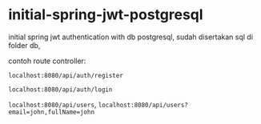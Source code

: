 # initial-spring-jwt-postgresql
initial spring jwt authentication with db postgresql, sudah disertakan sql di folder db,

contoh route controller:

`localhost:8080/api/auth/register`

`localhost:8080/api/auth/login`

`localhost:8080/api/users`, `localhost:8080/api/users?email=john,fullName=john` 
